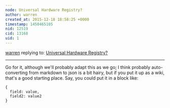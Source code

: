 ```yaml
---
node: Universal Hardware Registry?
author: warren
created_at: 2015-12-18 18:58:25 +0000
timestamp: 1450465105
nid: 12519
cid: 13168
uid: 1
---
```




[warren](../profile/warren) replying to: [Universal Hardware Registry?](../notes/donblair/12-15-2015/universal-hardware-registry)

----
Go for it, although we'll probably adapt this as we go; I think probably auto-converting from markdown to json is a bit hairy, but if you put it up as a wiki, that's a good starting place. Say, you could put it in a block like:

````
{
  field: value,
  field2: value2
}
````